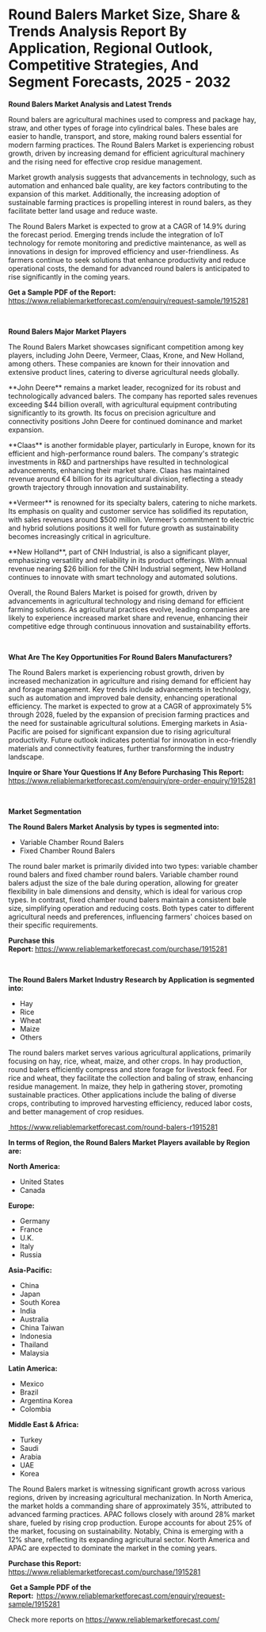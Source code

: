 <p><h1>Round Balers Market Size, Share & Trends Analysis Report By Application, Regional Outlook, Competitive Strategies, And Segment Forecasts, 2025 - 2032</h1></p><p><strong>Round Balers Market Analysis and Latest Trends</strong></p>
<p><p>Round balers are agricultural machines used to compress and package hay, straw, and other types of forage into cylindrical bales. These bales are easier to handle, transport, and store, making round balers essential for modern farming practices. The Round Balers Market is experiencing robust growth, driven by increasing demand for efficient agricultural machinery and the rising need for effective crop residue management.</p><p>Market growth analysis suggests that advancements in technology, such as automation and enhanced bale quality, are key factors contributing to the expansion of this market. Additionally, the increasing adoption of sustainable farming practices is propelling interest in round balers, as they facilitate better land usage and reduce waste. </p><p>The Round Balers Market is expected to grow at a CAGR of 14.9% during the forecast period. Emerging trends include the integration of IoT technology for remote monitoring and predictive maintenance, as well as innovations in design for improved efficiency and user-friendliness. As farmers continue to seek solutions that enhance productivity and reduce operational costs, the demand for advanced round balers is anticipated to rise significantly in the coming years.</p></p>
<p><strong>Get a Sample PDF of the Report:&nbsp;</strong> <a href="https://www.reliablemarketforecast.com/enquiry/request-sample/1915281?utm_campaign=3223&utm_medium=2&utm_source=Github&utm_content=ia&utm_term=10042025&utm_id=round-balers">https://www.reliablemarketforecast.com/enquiry/request-sample/1915281</a></p>
<p>&nbsp;</p>
<p><strong>Round Balers Major Market Players</strong></p>
<p><p>The Round Balers Market showcases significant competition among key players, including John Deere, Vermeer, Claas, Krone, and New Holland, among others. These companies are known for their innovation and extensive product lines, catering to diverse agricultural needs globally.</p><p>**John Deere** remains a market leader, recognized for its robust and technologically advanced balers. The company has reported sales revenues exceeding $44 billion overall, with agricultural equipment contributing significantly to its growth. Its focus on precision agriculture and connectivity positions John Deere for continued dominance and market expansion.</p><p>**Claas** is another formidable player, particularly in Europe, known for its efficient and high-performance round balers. The company's strategic investments in R&D and partnerships have resulted in technological advancements, enhancing their market share. Claas has maintained revenue around €4 billion for its agricultural division, reflecting a steady growth trajectory through innovation and sustainability.</p><p>**Vermeer** is renowned for its specialty balers, catering to niche markets. Its emphasis on quality and customer service has solidified its reputation, with sales revenues around $500 million. Vermeer’s commitment to electric and hybrid solutions positions it well for future growth as sustainability becomes increasingly critical in agriculture.</p><p>**New Holland**, part of CNH Industrial, is also a significant player, emphasizing versatility and reliability in its product offerings. With annual revenue nearing $26 billion for the CNH Industrial segment, New Holland continues to innovate with smart technology and automated solutions.</p><p>Overall, the Round Balers Market is poised for growth, driven by advancements in agricultural technology and rising demand for efficient farming solutions. As agricultural practices evolve, leading companies are likely to experience increased market share and revenue, enhancing their competitive edge through continuous innovation and sustainability efforts.</p></p>
<p>&nbsp;</p>
<p><strong>What Are The Key Opportunities For Round Balers Manufacturers?</strong></p>
<p><p>The Round Balers market is experiencing robust growth, driven by increased mechanization in agriculture and rising demand for efficient hay and forage management. Key trends include advancements in technology, such as automation and improved bale density, enhancing operational efficiency. The market is expected to grow at a CAGR of approximately 5% through 2028, fueled by the expansion of precision farming practices and the need for sustainable agricultural solutions. Emerging markets in Asia-Pacific are poised for significant expansion due to rising agricultural productivity. Future outlook indicates potential for innovation in eco-friendly materials and connectivity features, further transforming the industry landscape.</p></p>
<p><strong>Inquire or Share Your Questions If Any Before Purchasing This Report:</strong> <a href="https://www.reliablemarketforecast.com/enquiry/pre-order-enquiry/1915281?utm_campaign=3223&utm_medium=2&utm_source=Github&utm_content=ia&utm_term=10042025&utm_id=round-balers">https://www.reliablemarketforecast.com/enquiry/pre-order-enquiry/1915281</a></p>
<p>&nbsp;</p>
<p><strong>Market Segmentation</strong></p>
<p><strong>The Round Balers Market Analysis by types is segmented into:</strong></p>
<p><ul><li>Variable Chamber Round Balers</li><li>Fixed Chamber Round Balers</li></ul></p>
<p><p>The round baler market is primarily divided into two types: variable chamber round balers and fixed chamber round balers. Variable chamber round balers adjust the size of the bale during operation, allowing for greater flexibility in bale dimensions and density, which is ideal for various crop types. In contrast, fixed chamber round balers maintain a consistent bale size, simplifying operation and reducing costs. Both types cater to different agricultural needs and preferences, influencing farmers' choices based on their specific requirements.</p></p>
<p><strong>Purchase this Report:&nbsp;</strong><a href="https://www.reliablemarketforecast.com/purchase/1915281?utm_campaign=3223&utm_medium=2&utm_source=Github&utm_content=ia&utm_term=10042025&utm_id=round-balers">https://www.reliablemarketforecast.com/purchase/1915281</a></p>
<p>&nbsp;</p>
<p><strong>The Round Balers Market Industry Research by Application is segmented into:</strong></p>
<p><ul><li>Hay</li><li>Rice</li><li>Wheat</li><li>Maize</li><li>Others</li></ul></p>
<p><p>The round balers market serves various agricultural applications, primarily focusing on hay, rice, wheat, maize, and other crops. In hay production, round balers efficiently compress and store forage for livestock feed. For rice and wheat, they facilitate the collection and baling of straw, enhancing residue management. In maize, they help in gathering stover, promoting sustainable practices. Other applications include the baling of diverse crops, contributing to improved harvesting efficiency, reduced labor costs, and better management of crop residues.</p></p>
<p><a href="https://www.reliablemarketforecast.com/round-balers-r1915281?utm_campaign=3223&utm_medium=2&utm_source=Github&utm_content=ia&utm_term=10042025&utm_id=round-balers">&nbsp;https://www.reliablemarketforecast.com/round-balers-r1915281</a></p>
<p><strong>In terms of Region, the Round Balers Market Players available by Region are:</strong></p>
<p>
    <p> <strong> North America: </strong>
        <ul>
            <li>United States</li>
            <li>Canada</li>
        </ul>
        </p> 
    <p> <strong> Europe: </strong>
        <ul>
            <li>Germany</li>
            <li>France</li>
            <li>U.K.</li>
            <li>Italy</li>
            <li>Russia</li>
        </ul>
        </p> 
    <p> <strong> Asia-Pacific: </strong>
        <ul>
            <li>China</li>
            <li>Japan</li>
            <li>South Korea</li>
            <li>India</li>
            <li>Australia</li>
            <li>China Taiwan</li>
            <li>Indonesia</li>
            <li>Thailand</li>
            <li>Malaysia</li>
        </ul>
        </p> 
    <p> <strong> Latin America: </strong>
        <ul>
            <li>Mexico</li>
            <li>Brazil</li>
            <li>Argentina Korea</li>
            <li>Colombia</li>
        </ul>
        </p> 
    <p> <strong> Middle East & Africa: </strong>
        <ul>
            <li>Turkey</li>
            <li>Saudi</li>
            <li>Arabia</li>
            <li>UAE</li>
            <li>Korea</li>
        </ul>
    </p>
    </p>
<p><p>The Round Balers market is witnessing significant growth across various regions, driven by increasing agricultural mechanization. In North America, the market holds a commanding share of approximately 35%, attributed to advanced farming practices. APAC follows closely with around 28% market share, fueled by rising crop production. Europe accounts for about 25% of the market, focusing on sustainability. Notably, China is emerging with a 12% share, reflecting its expanding agricultural sector. North America and APAC are expected to dominate the market in the coming years.</p></p>
<p><strong>Purchase this Report: </strong><a href="https://www.reliablemarketforecast.com/purchase/1915281?utm_campaign=3223&utm_medium=2&utm_source=Github&utm_content=ia&utm_term=10042025&utm_id=round-balers">https://www.reliablemarketforecast.com/purchase/1915281</a></p>
<p>&nbsp;<strong>Get a Sample PDF of the Report:&nbsp;&nbsp;</strong><a href="https://www.reliablemarketforecast.com/enquiry/request-sample/1915281?utm_campaign=3223&utm_medium=2&utm_source=Github&utm_content=ia&utm_term=10042025&utm_id=round-balers">https://www.reliablemarketforecast.com/enquiry/request-sample/1915281</a></p>
<p><strong></strong></p>
<p>Check more reports on <a href="https://www.reliablemarketforecast.com/?utm_campaign=3223&utm_medium=2&utm_source=Github&utm_content=ia&utm_term=10042025&utm_id=round-balers">https://www.reliablemarketforecast.com/</a></p>